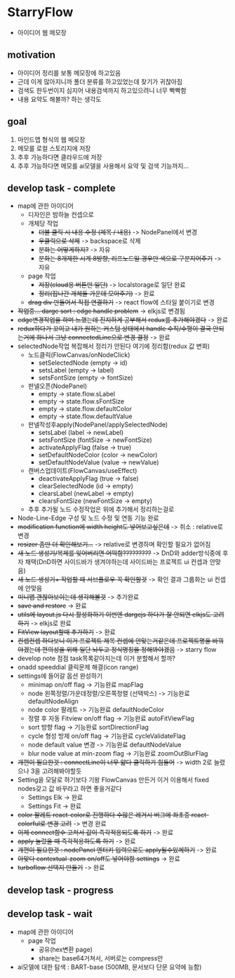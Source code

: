 # StarryFlow
 - 아이디어 웹 메모장
## motivation
 - 아이디어 정리를 보통 메모장에 하고있음
 - 근데 이게 많아지니까 폴더 분류를 하고있었는데 찾기가 귀찮아짐
 - 검색도 한두번이지 심지어 내용검색까지 하고있으려니 너무 빡빡함
 - 내용 요약도 해볼까? 하는 생각도
## goal
 1. 마인드맵 형식의 웹 메모장
 2. 메모를 로컬 스토리지에 저장
 3. 추후 가능하다면 클라우드에 저장
 4. 추후 가능하다면 메모를 ai모델을 사용해서 요약 및 검색 기능까지...
## develop task - complete
 - map에 관한 아이디어
   - 디자인은 밤하늘 컨셉으로
   - 개체당 작업
     - ~~더블 클릭 시 내용 수정 (제목 / 내용)~~ -> NodePanel에서 변경
     - ~~우클릭으로 삭제~~ -> backspace로 삭제
     - ~~분화는 어떻게하지?~~ -> 자유
     - ~~분화는 8개제한 시계 8방향, 리프노드일 경우만 색으로 구분지어주기~~ -> 자유
   - page 작업
     - ~~저장(cloud용 버튼만 일단)~~ -> localstorage로 일단 완료
     - ~~정리(집나간 개체들 가운데 모아주기)~~ -> 완료
   - ~~drag div 만들어서 직접 연결하기~~ -> react flow에 스타일 붙이기로 변경
 - ~~작업중... darge sort : edge handle problem~~ -> elkjs로 변경됨
 - ~~edge변경작업을 하며 느꼈는데 진지하게 공부해서 redux를 추가해야겠다~~ -> 완료
 - ~~redux하다가 꼬이고 내가 원하는 커스텀 상태에서 handle 수직/수평이 결국 안되는거에 화나서 그냥 connectedLine으로 변경 결정~~ -> 완료
 - selectedNode작업 복잡해서 정리가 안된다 여기에 정리함(redux 값 변화)
   - 노드클릭(FlowCanvas/onNodeClick)
     - setSelectedNode (empty -> id)
     - setsLabel (empty -> label)
     - setsFontSize (empty -> fontSize)
   - 판넬오픈(NodePanel)
     - empty -> state.flow.sLabel
     - empty -> state.flow.sFontSize
     - empty -> state.flow.defaultColor
     - empty -> state.flow.defaultValue
   - 판넬작성후apply(NodePanel/applySelectedNode)
     - setsLabel (label -> newLabel)
     - setsFontSize (fontSize -> newFontSize)
     - activateApplyFlag (false -> true)
     - setDefaultNodeColor (color -> newColor)
     - setDefaultNodeValue (value -> newValue)
   - 캔버스업데이트(FlowCanvas/useEffect)
     - deactivateApplyFlag (true -> false)
     - clearSelectedNode (id -> empty)
     - clearsLabel (newLabel -> empty)
     - clearsFontSize (newFontSize -> empty)
   - 추후 추가될 노드 수정작업은 위에 추가해서 정리하는걸로
 - Node-Line-Edge 구성 및 노드 수정 및 연동 기능 완료
 - ~~modification function에 width height도 넣어보고싶은데~~ -> 취소 : relative로 변경
 - ~~resizer 좀만 더 확인해보기...~~ -> relative로 변경하며 확인할 필요가 없어짐
 - ~~새 노드 생성기/복제를 잊어버리면 어떡함?????????~~ -> DnD와 adder방식중에 후자 채택(DnD하면 사이드바가 생겨야하는데 사이드바는 프로젝트 ui 컨셉과 안맞음)
 - ~~새 노드 생성기+ 작업할 때 서브플로우 꼭 확인할것~~ -> 확인 결과 그룹화는 ui 컨셉에 안맞음
 - ~~미니맵 괜찮아보이는데 생각해볼것~~ -> 추가완료
 - ~~save and restore~~ -> 완료
 - ~~utils에 layout.js 다시 활성화하기 이번엔 dargejs 하다가 잘 안되면 elkjs도 고려하기~~ -> elkjs로 완료
 - ~~FitView layout할때 추가하기~~ -> 완료
 - ~~컨셉컨셉 하다보니 이거 프로젝트 제목 컨셉에 안맞는거같은데 프로젝트명을 바꿔야겠는데 편의성을 위해 일단 놔두고 정식명칭을 정해봐야겠음~~ -> starry flow
 - develop note 점점 task목록같아지는데 이거 분할해서 할까?
 - onadd speeddial 클릭문제 해결(icon range)
 - settings에 들어갈 옵션 완성하기
   - minimap on/off flag -> 기능완료 mapFlag
   - node 왼쪽정렬/가운데정렬/오른쪽정렬 (선택박스) -> 기능완료 defaultNodeAlign
   - node color 팔레트 -> 기능완료 defaultNodeColor
   - 정렬 후 자동 Fitview on/off flag -> 기능완료 autoFitViewFlag
   - sort 방향 flag -> 기능완료 sortDirectionFlag
   - cycle 형성 방제 on/off flag -> 기능완료 cycleValidateFlag
   - node default value 변경 -> 기능완료 defaultNodeValue
   - blur node value at min-zoom flag -> 기능완료 zoomOutBlurFlag
 - ~~개편이 필요한것 : connectLine이 너무 얇다 클릭하기 힘들어~~ -> width 2로 늘렸으나 3을 고려해봐야할듯
 - Setting을 모달로 하기보다 기왕 FlowCanvas 만든거 이거 이용해서 fixed nodes갖고 값 바꾸라고 하면 좋을거같다
   - Settings Elk -> 완료
   - Settings Fit -> 완료
 - ~~color 팔레트 react-color로 진행하다 수많은 레거시 버그에 좌초중 react-colorful로 변경 고려~~ -> 변경 완료
 - ~~이제 connect함수 고쳐서 값이 즉각적용되도록 하기~~ -> 완료
 - ~~apply 눌렀을 때 즉각적용하도록 하기~~ -> 완료
 - ~~개편이 필요한것 : nodePanel 엔터키 입력으로도 apply될수있께하기~~ -> 완료
 - ~~아맞다 contextual-zoom on/off도 넣어야함 settings~~ -> 완료
 - ~~turboflow 선택지 만들기~~ -> 완료
## develop task - progress
## develop task - wait
 - map에 관한 아이디어
   - page 작업
     - 공유(hex변환 page)
     - share는 base64거쳐서, 서버로는 compress만
 - ai모델에 대한 탐색 : BART-base (500MB, 문서보다 단문 요약에 능함)
